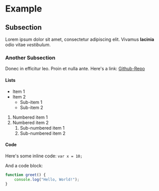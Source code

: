 # Example

## Subsection

Lorem ipsum dolor sit amet, consectetur adipiscing elit. Vivamus **lacinia** odio vitae *vestibulum*. 

### Another Subsection

Donec in efficitur leo. Proin et nulla ante. Here's a link: [Github-Repo](https://github.com/royalsaltmerchant/markaml)

#### Lists

- Item 1
- Item 2
  - Sub-item 1
  - Sub-item 2

1. Numbered item 1
2. Numbered item 2
   1. Sub-numbered item 1
   2. Sub-numbered item 2

#### Code

Here's some inline code: `var x = 10;`

And a code block:

```javascript
function greet() {
    console.log("Hello, World!");
}
